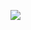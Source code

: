 

<img src='https://github-readme-stats.vercel.app/api?username=Navneethd8&amp;show_icons=true&amp;theme=dracula'></image>


